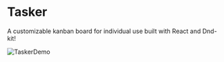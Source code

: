 # Tasker

A customizable kanban board for individual use built with React and Dnd-kit!

![TaskerDemo](https://github.com/user-attachments/assets/8423d834-fafa-4946-a33a-e0108b234251)




